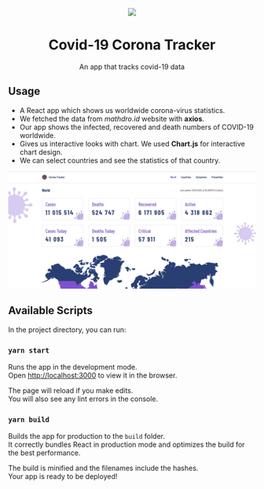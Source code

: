 <div align="center">
  <img width="50%" src="https://www.eucope.org/wp-content/uploads/2020/04/covid19_1600800.png" />
</div>

<h1 align="center">Covid-19 Corona Tracker</h1>

<p align="center">An app that tracks covid-19 data </p>

## Usage 

- A React app which shows us worldwide corona-virus statistics. 
- We fetched the data from _mathdro.id_ website with **axios**.
- Our app shows the infected, recovered and death numbers of COVID-19 worldwide. 
- Gives us interactive looks with chart. We used **Chart.js** for interactive chart design. 
- We can select countries and see the statistics of that country.

![](https://github.com/seryozhabaleyko/covid-19-corona-tracker/blob/master/dsefwfefwefBuffer.jpg?raw=true)

## Available Scripts

In the project directory, you can run:

### `yarn start`

Runs the app in the development mode.<br />
Open [http://localhost:3000](http://localhost:3000) to view it in the browser.

The page will reload if you make edits.<br />
You will also see any lint errors in the console.

### `yarn build`

Builds the app for production to the `build` folder.<br />
It correctly bundles React in production mode and optimizes the build for the best performance.

The build is minified and the filenames include the hashes.<br />
Your app is ready to be deployed!
